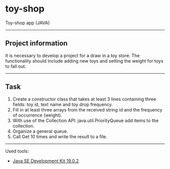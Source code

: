 # toy-shop

Toy-shop app (JAVA)

---

## Project information

It is necessary to develop a project for a draw in a toy store.
The functionality should include adding new toys and setting the weight for toys to fall out.

---

## Task

1. Create a constructor class that takes at least 3 lines containing three fields: toy id, text name and toy drop
   frequency.
2. Fill in at least three arrays from the received string id and the frequency of occurrence (weight).
3. With use of the Collection API: java.util.PriorityQueue add items to the collection.
4. Organize a general queue.
5. Call Get 10 times and write the result to a file.

---

Used tools:

+ [Java SE Development Kit 19.0.2](https://www.oracle.com/cis/java/technologies/downloads/)

